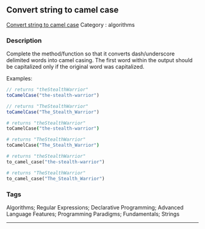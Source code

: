 ## Convert string to camel case
[Convert string to camel case](https://www.codewars.com/kata/convert-string-to-camel-case)
Category : algorithms

### Description
Complete the method/function so that it converts dash/underscore delimited words into camel casing. The first word within the output should be capitalized only if the original word was capitalized. 

Examples:

```javascript
// returns "theStealthWarrior"
toCamelCase("the-stealth-warrior") 

// returns "TheStealthWarrior"
toCamelCase("The_Stealth_Warrior") 
```

```coffeescript
# returns "theStealthWarrior"
toCamelCase("the-stealth-warrior") 

# returns "TheStealthWarrior"
toCamelCase("The_Stealth_Warrior") 
```

```ruby
# returns "theStealthWarrior"
to_camel_case("the-stealth-warrior") 

# returns "TheStealthWarrior"
to_camel_case("The_Stealth_Warrior") 
```

### Tags
Algorithms; Regular Expressions; Declarative Programming; Advanced Language Features; Programming Paradigms; Fundamentals; Strings

- - -
